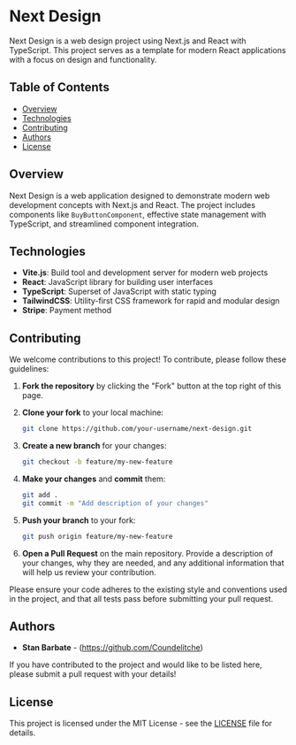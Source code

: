 # Next Design

Next Design is a web design project using Next.js and React with TypeScript. This project serves as a template for modern React applications with a focus on design and functionality.

## Table of Contents

- [Overview](#overview)
- [Technologies](#technologies)
- [Contributing](#contributing)
- [Authors](#authors)
- [License](#license)

## Overview

Next Design is a web application designed to demonstrate modern web development concepts with Next.js and React. The project includes components like `BuyButtonComponent`, effective state management with TypeScript, and streamlined component integration.

## Technologies

- **Vite.js**: Build tool and development server for modern web projects
- **React**: JavaScript library for building user interfaces
- **TypeScript**: Superset of JavaScript with static typing
- **TailwindCSS**: Utility-first CSS framework for rapid and modular design
- **Stripe**: Payment method

## Contributing

We welcome contributions to this project! To contribute, please follow these guidelines:

1. **Fork the repository** by clicking the "Fork" button at the top right of this page.
2. **Clone your fork** to your local machine:

    ```bash
    git clone https://github.com/your-username/next-design.git
    ```

3. **Create a new branch** for your changes:

    ```bash
    git checkout -b feature/my-new-feature
    ```

4. **Make your changes** and **commit** them:

    ```bash
    git add .
    git commit -m "Add description of your changes"
    ```

5. **Push your branch** to your fork:

    ```bash
    git push origin feature/my-new-feature
    ```

6. **Open a Pull Request** on the main repository. Provide a description of your changes, why they are needed, and any additional information that will help us review your contribution.

Please ensure your code adheres to the existing style and conventions used in the project, and that all tests pass before submitting your pull request.

## Authors

- **Stan Barbate** - (https://github.com/Coundelitche)

If you have contributed to the project and would like to be listed here, please submit a pull request with your details!

## License

This project is licensed under the MIT License - see the [LICENSE](LICENSE) file for details.
